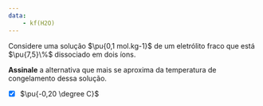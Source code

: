 ```yaml
---
data:
    - kf(H2O)
---
```


Considere uma solução $\pu{0,1 mol.kg-1}$ de um eletrólito fraco que está $\pu{7,5}\%$ dissociado em dois íons.

**Assinale** a alternativa que mais se aproxima da temperatura de congelamento dessa solução.

- [x] $\pu{-0,20 \degree C}$

